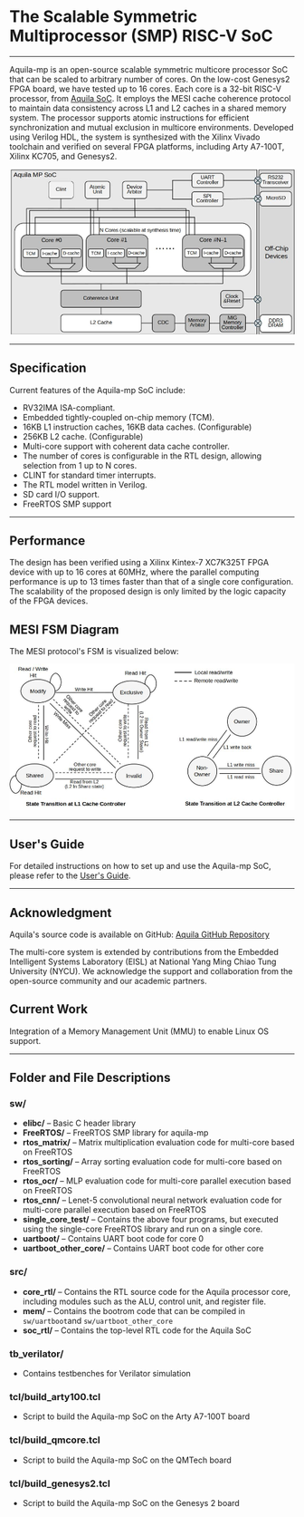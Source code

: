 # The Scalable Symmetric Multiprocessor (SMP) RISC-V SoC

---

Aquila-mp is an open-source scalable symmetric multicore processor SoC that can be scaled to arbitrary number of cores. On the low-cost Genesys2 FPGA board, we have tested up to 16 cores. Each core is a 32-bit RISC-V processor, from [Aquila SoC](https://github.com/eisl-nctu/aquila). It employs the MESI cache coherence protocol to maintain data consistency across L1 and L2 caches in a shared memory system. The processor supports atomic instructions for efficient synchronization and mutual exclusion in multicore environments. Developed using Verilog HDL, the system is synthesized with the Xilinx Vivado toolchain and verified on several FPGA platforms, including Arty A7-100T, Xilinx KC705, and Genesys2.

![Architecture Diagram](docs/architecture.jpg)

---

## **Specification**

Current features of the Aquila-mp SoC include:

- RV32IMA ISA-compliant.
- Embedded tightly-coupled on-chip memory (TCM).
- 16KB L1 instruction caches, 16KB data caches. (Configurable)
- 256KB L2 cache. (Configurable)
- Multi-core support with coherent data cache controller.
- The number of cores is configurable in the RTL design, allowing selection from 1 up to N cores.
- CLINT for standard timer interrupts.
- The RTL model written in Verilog.
- SD card I/O support.
- FreeRTOS SMP support

---

## **Performance**
The design has been verified using a Xilinx Kintex-7 XC7K325T FPGA device with up to 16 cores at 60MHz, where the parallel computing performance is up to 13 times faster than that of a single core configuration. The scalability of the proposed design is only limited by the logic capacity of the FPGA devices.

## **MESI FSM Diagram**  
The MESI protocol's FSM is visualized below:  

![MESI FSM Diagram](docs/MESI.jpg)

---

## **User's Guide**
For detailed instructions on how to set up and use the Aquila-mp SoC, please refer to the [User's Guide](docs/user_guide.md).

---

## **Acknowledgment**  
Aquila's source code is available on GitHub: [Aquila GitHub Repository](https://github.com/eisl-nctu/aquila)

The multi-core system is extended by contributions from the Embedded Intelligent Systems Laboratory (EISL) at National Yang Ming Chiao Tung University (NYCU). We acknowledge the support and collaboration from the open-source community and our academic partners.

## **Current Work**
Integration of a Memory Management Unit (MMU) to enable Linux OS support.

---

## **Folder and File Descriptions**

### **sw/**  
- **elibc/** – Basic C header library  
- **FreeRTOS/** – FreeRTOS SMP library for aquila-mp   
- **rtos_matrix/** – Matrix multiplication evaluation code for multi-core based on FreeRTOS
- **rtos_sorting/** – Array sorting evaluation code for multi-core based on FreeRTOS
- **rtos_ocr/** – MLP evaluation code for multi-core parallel execution based on FreeRTOS
- **rtos_cnn/** – Lenet-5 convolutional neural network evaluation code for multi-core parallel execution based on FreeRTOS
- **single_core_test/** – Contains the above four programs, but executed using the single-core FreeRTOS library and run on a single core.
- **uartboot/** – Contains UART boot code for core 0
- **uartboot_other_core/** – Contains UART boot code for other core

### **src/**  
- **core_rtl/** – Contains the RTL source code for the Aquila processor core, including modules such as the ALU, control unit, and register file.
- **mem/** – Contains the bootrom code that can be compiled in `sw/uartboot`and `sw/uartboot_other_core`
- **soc_rtl/** – Contains the top-level RTL code for the Aquila SoC  

### **tb_verilator/**
- Contains testbenches for Verilator simulation

### **tcl/build_arty100.tcl**
- Script to build the Aquila-mp SoC on the Arty A7-100T board

### **tcl/build_qmcore.tcl**
- Script to build the Aquila-mp SoC on the QMTech board

### **tcl/build_genesys2.tcl**
- Script to build the Aquila-mp SoC on the Genesys 2 board
